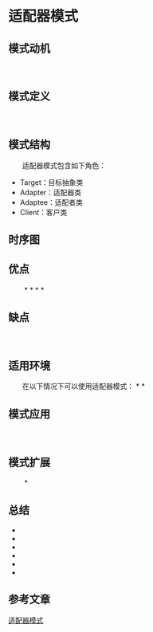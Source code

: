 # 适配器模式

## 模式动机
　　

## 模式定义
　　

## 模式结构
　　适配器模式包含如下角色：
* Target：目标抽象类
* Adapter：适配器类
* Adaptee：适配者类
* Client：客户类


## 时序图


## 优点
　　
* 
* 
* 
* 

## 缺点
　　

## 适用环境
　　在以下情况下可以使用适配器模式：
* 
* 

## 模式应用
　　

## 模式扩展
　　
* 

## 总结
* 
* 
* 
* 
* 
* 

## 参考文章
[适配器模式](https://design-patterns.readthedocs.io/zh_CN/latest/structural_patterns/adapter.html)

